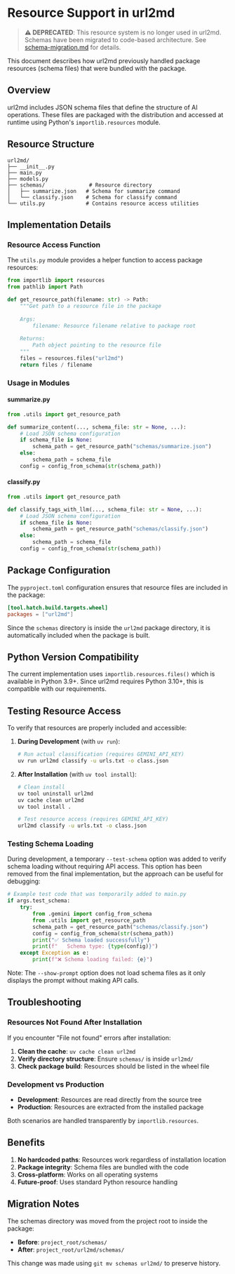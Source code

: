 # Resource Support in url2md

> **⚠️ DEPRECATED**: This resource system is no longer used in url2md. Schemas have been migrated to code-based architecture. See [schema-migration.md](schema-migration.md) for details.

This document describes how url2md previously handled package resources (schema files) that were bundled with the package.

## Overview

url2md includes JSON schema files that define the structure of AI operations. These files are packaged with the distribution and accessed at runtime using Python's `importlib.resources` module.

## Resource Structure

```
url2md/
├── __init__.py
├── main.py
├── models.py
├── schemas/              # Resource directory
│   ├── summarize.json   # Schema for summarize command
│   └── classify.json    # Schema for classify command
└── utils.py             # Contains resource access utilities
```

## Implementation Details

### Resource Access Function

The `utils.py` module provides a helper function to access package resources:

```python
from importlib import resources
from pathlib import Path

def get_resource_path(filename: str) -> Path:
    """Get path to a resource file in the package
    
    Args:
        filename: Resource filename relative to package root
        
    Returns:
        Path object pointing to the resource file
    """
    files = resources.files("url2md")
    return files / filename
```

### Usage in Modules

#### summarize.py

```python
from .utils import get_resource_path

def summarize_content(..., schema_file: str = None, ...):
    # Load JSON schema configuration
    if schema_file is None:
        schema_path = get_resource_path("schemas/summarize.json")
    else:
        schema_path = schema_file
    config = config_from_schema(str(schema_path))
```

#### classify.py

```python
from .utils import get_resource_path

def classify_tags_with_llm(..., schema_file: str = None, ...):
    # Load JSON schema configuration
    if schema_file is None:
        schema_path = get_resource_path("schemas/classify.json")
    else:
        schema_path = schema_file
    config = config_from_schema(str(schema_path))
```

## Package Configuration

The `pyproject.toml` configuration ensures that resource files are included in the package:

```toml
[tool.hatch.build.targets.wheel]
packages = ["url2md"]
```

Since the `schemas` directory is inside the `url2md` package directory, it is automatically included when the package is built.

## Python Version Compatibility

The current implementation uses `importlib.resources.files()` which is available in Python 3.9+. Since url2md requires Python 3.10+, this is compatible with our requirements.

## Testing Resource Access

To verify that resources are properly included and accessible:

1. **During Development** (with `uv run`):
   ```bash
   # Run actual classification (requires GEMINI_API_KEY)
   uv run url2md classify -u urls.txt -o class.json
   ```

2. **After Installation** (with `uv tool install`):
   ```bash
   # Clean install
   uv tool uninstall url2md
   uv cache clean url2md
   uv tool install .
   
   # Test resource access (requires GEMINI_API_KEY)
   url2md classify -u urls.txt -o class.json
   ```

### Testing Schema Loading

During development, a temporary `--test-schema` option was added to verify schema loading without requiring API access. This option has been removed from the final implementation, but the approach can be useful for debugging:

```python
# Example test code that was temporarily added to main.py
if args.test_schema:
    try:
        from .gemini import config_from_schema
        from .utils import get_resource_path
        schema_path = get_resource_path("schemas/classify.json")
        config = config_from_schema(str(schema_path))
        print("✅ Schema loaded successfully")
        print(f"   Schema type: {type(config)}")
    except Exception as e:
        print(f"❌ Schema loading failed: {e}")
```

Note: The `--show-prompt` option does not load schema files as it only displays the prompt without making API calls.

## Troubleshooting

### Resources Not Found After Installation

If you encounter "File not found" errors after installation:

1. **Clean the cache**: `uv cache clean url2md`
2. **Verify directory structure**: Ensure `schemas/` is inside `url2md/`
3. **Check package build**: Resources should be listed in the wheel file

### Development vs Production

- **Development**: Resources are read directly from the source tree
- **Production**: Resources are extracted from the installed package

Both scenarios are handled transparently by `importlib.resources`.

## Benefits

1. **No hardcoded paths**: Resources work regardless of installation location
2. **Package integrity**: Schema files are bundled with the code
3. **Cross-platform**: Works on all operating systems
4. **Future-proof**: Uses standard Python resource handling

## Migration Notes

The schemas directory was moved from the project root to inside the package:
- **Before**: `project_root/schemas/`
- **After**: `project_root/url2md/schemas/`

This change was made using `git mv schemas url2md/` to preserve history.